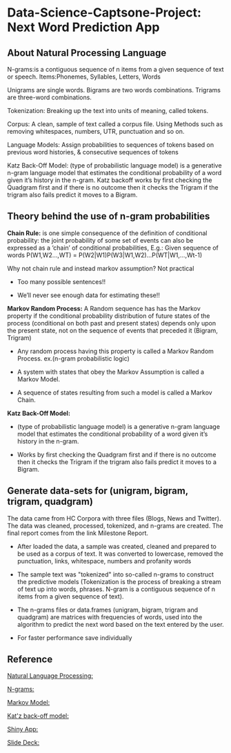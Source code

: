 # Data-Science-Captsone-Project: Next Word Prediction App

## About Natural Processing Language

N-grams:is a contiguous sequence of n items from a given sequence of text or speech. 
Items:Phonemes, Syllables, Letters, Words 

Unigrams are single words. Bigrams are two words combinations. Trigrams are three-word combinations.

Tokenization: Breaking up the text into units of meaning, called tokens.

Corpus: A clean, sample of text called a corpus file. Using Methods such as removing whitespaces,  numbers, UTR, punctuation and so on.

Language Models: Assign probabilities to sequences of tokens based on previous word histories, & consecutive sequences of tokens

Katz Back-Off Model: (type of probabilistic language model)  is a generative n-gram language model that estimates the conditional probability of a word given it’s history in the n-gram.
Katz backoff works by first checking the Quadgram first and if there is no outcome then it checks the Trigram if the trigram also fails predict it moves to a Bigram.

## Theory behind the use of n-gram probabilities 
**Chain Rule:**
is one simple consequence of the definition of conditional probability: the joint probability of some set of events can also be expressed as a ‘chain’ of conditional probabilities, 
E.g.: Given sequence of words
P(W1,W2…,WT) = P(W2|W1)P(W3|W1,W2)...P(WT|W1,...,Wt-1)

Why not chain rule and instead markov assumption? Not practical

* Too many possible sentences!!

* We’ll never see enough data for estimating these!!

**Markov Random Process:**
A Random sequence has has the Markov property if the conditional probability distribution of future states of the process (conditional on both past and present states) depends only upon the present state, not on the sequence of events that preceded it (Bigram, Trigram)

* Any random process having this property is called a Markov Random Process.
ex.(n-gram probabilistic logic)

* A system with states that obey the Markov Assumption is called a Markov Model.

* A sequence of states resulting from such a model is called a Markov Chain.

**Katz Back-Off Model:** 
* (type of probabilistic language model)  is a generative n-gram language model that estimates the conditional probability of a word given it’s history in the n-gram.

* Works by first checking the Quadgram first and if there is no outcome then it checks the Trigram if the trigram also fails predict it moves to a Bigram.

## Generate data-sets for (unigram, bigram, trigram, quadgram)
The data came from HC Corpora with three files (Blogs, News and Twitter). The data was cleaned, processed, tokenized, and n-grams are created. The final report comes from the link Milestone Report.

* After loaded the data, a sample was created, cleaned and prepared to be used as a corpus of text. It was converted to lowercase, removed the punctuation, links, whitespace, numbers and profanity words

* The sample text was "tokenized" into so-called n-grams to construct the predictive models (Tokenization is the process of breaking a stream of text up into words, phrases. N-gram is a contiguous sequence of n items from a given sequence of text).

* The n-grams files or data.frames (unigram, bigram, trigram and quadgram) are matrices with frequencies of words, used into the algorithm to predict the next word based on the text entered by the user.

* For faster performance save individually 

## Reference
[Natural Language Processing:](https://en.wikipedia.org/wiki/Natural_language_processing)

[N-grams:](https://web.stanford.edu/class/cs124/lec/languagemodeling.pdf) 

[Markov Model:](https://pdfs.semanticscholar.org/2bf0/8addb83f51befa8b4bc7ed16b54ed34018d0.pdf)

[Kat'z back-off model:](https://nlp.stanford.edu/~wcmac/papers/20050421-smoothing-tutorial.pdf)

[Shiny App:](https://enrique1790.shinyapps.io/predictive-word-app/)

[Slide Deck:](http://rpubs.com/enrique1790/444641)





